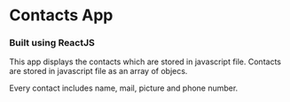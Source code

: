 # Contacts App


### Built using ReactJS

This app displays the contacts which are stored in javascript file. Contacts are stored in javascript file as an array of objecs. 

Every contact includes name, mail, picture and phone number.